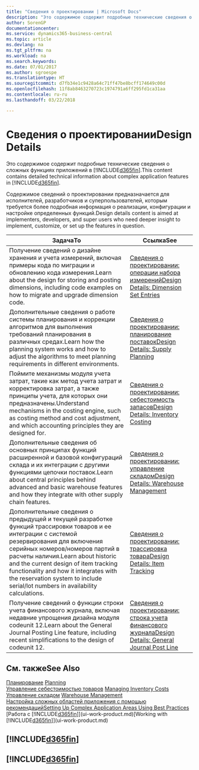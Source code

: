 ```yaml
---
title: "Сведения о проектировании | Microsoft Docs"
description: "Это содержимое содержит подробные технические сведения о сложных функциях приложений в Business Central."
author: SorenGP
documentationcenter: 
ms.service: dynamics365-business-central
ms.topic: article
ms.devlang: na
ms.tgt_pltfrm: na
ms.workload: na
ms.search.keywords: 
ms.date: 07/01/2017
ms.author: sgroespe
ms.translationtype: HT
ms.sourcegitcommit: d7fb34e1c9428a64c71ff47be8bcff174649c00d
ms.openlocfilehash: 11f8ab8463270723c1974791a6ff295fd1ca31aa
ms.contentlocale: ru-ru
ms.lasthandoff: 03/22/2018

---
```

# <a name="design-details"></a><span data-ttu-id="60255-103">Сведения о проектировании</span><span class="sxs-lookup"><span data-stu-id="60255-103">Design Details</span></span>
<span data-ttu-id="60255-104">Это содержимое содержит подробные технические сведения о сложных функциях приложений в [!INCLUDE[d365fin](includes/d365fin_md.md)].</span><span class="sxs-lookup"><span data-stu-id="60255-104">This content contains detailed technical information about complex application features in [!INCLUDE[d365fin](includes/d365fin_md.md)].</span></span>  

 <span data-ttu-id="60255-105">Содержимое сведений о проектировании предназначается для исполнителей, разработчиков и суперпользователей, которым требуется более подробная информация о реализации, конфигурации и настройке определенных функций.</span><span class="sxs-lookup"><span data-stu-id="60255-105">Design details content is aimed at implementers, developers, and super users who need deeper insight to implement, customize, or set up the features in question.</span></span>  

|<span data-ttu-id="60255-106">**Задача**</span><span class="sxs-lookup"><span data-stu-id="60255-106">**To**</span></span>|<span data-ttu-id="60255-107">**Ссылка**</span><span class="sxs-lookup"><span data-stu-id="60255-107">**See**</span></span>|  
|------------|-------------|  
|<span data-ttu-id="60255-108">Получение сведений о дизайне хранения и учета измерений, включая примеры кода по миграции и обновлению кода измерения.</span><span class="sxs-lookup"><span data-stu-id="60255-108">Learn about the design for storing and posting dimensions, including code examples on how to migrate and upgrade dimension code.</span></span>|[<span data-ttu-id="60255-109">Сведения о проектировании: операции набора измерений</span><span class="sxs-lookup"><span data-stu-id="60255-109">Design Details: Dimension Set Entries</span></span>](design-details-dimension-set-entries.md)|  
|<span data-ttu-id="60255-110">Дополнительные сведения о работе системы планирования и коррекции алгоритмов для выполнения требований планирования в различных средах.</span><span class="sxs-lookup"><span data-stu-id="60255-110">Learn how the planning system works and how to adjust the algorithms to meet planning requirements in different environments.</span></span>|[<span data-ttu-id="60255-111">Сведения о проектировании: планирование поставок</span><span class="sxs-lookup"><span data-stu-id="60255-111">Design Details: Supply Planning</span></span>](design-details-supply-planning.md)|  
|<span data-ttu-id="60255-112">Поймите механизмы модуля учета затрат, такие как метод учета затрат и корректировка затрат, а также принципы учета, для которых они предназначены.</span><span class="sxs-lookup"><span data-stu-id="60255-112">Understand mechanisms in the costing engine, such as costing method and cost adjustment, and which accounting principles they are designed for.</span></span>|[<span data-ttu-id="60255-113">Сведения о проектировании: себестоимость запасов</span><span class="sxs-lookup"><span data-stu-id="60255-113">Design Details: Inventory Costing</span></span>](design-details-inventory-costing.md)|  
|<span data-ttu-id="60255-114">Дополнительные сведения об основных принципах функций расширенной и базовой конфигураций склада и их интеграции с другими функциями цепочки поставок.</span><span class="sxs-lookup"><span data-stu-id="60255-114">Learn about central principles behind advanced and basic warehouse features and how they integrate with other supply chain features.</span></span>|[<span data-ttu-id="60255-115">Сведения о проектировании: управление складом</span><span class="sxs-lookup"><span data-stu-id="60255-115">Design Details: Warehouse Management</span></span>](design-details-warehouse-management.md)|  
|<span data-ttu-id="60255-116">Дополнительные сведения о предыдущей и текущей разработке функций трассировки товаров и ее интеграции с системой резервирования для включения серийных номеров/номеров партий в расчеты наличия.</span><span class="sxs-lookup"><span data-stu-id="60255-116">Learn about historic and the current design of item tracking functionality and how it integrates with the reservation system to include serial/lot numbers in availability calculations.</span></span>|[<span data-ttu-id="60255-117">Сведения о проектировании: трассировка товара</span><span class="sxs-lookup"><span data-stu-id="60255-117">Design Details: Item Tracking</span></span>](design-details-item-tracking.md)|  
|<span data-ttu-id="60255-118">Получение сведений о функции строки учета финансового журнала, включая недавние упрощения дизайна модуля codeunit 12.</span><span class="sxs-lookup"><span data-stu-id="60255-118">Learn about the General Journal Posting Line feature, including recent simplifications to the design of codeunit 12.</span></span>|[<span data-ttu-id="60255-119">Сведения о проектировании: строка учета финансового журнала</span><span class="sxs-lookup"><span data-stu-id="60255-119">Design Details: General Journal Post Line</span></span>](design-details-general-journal-post-line.md)|  

## <a name="see-also"></a><span data-ttu-id="60255-120">См. также</span><span class="sxs-lookup"><span data-stu-id="60255-120">See Also</span></span>  
 <span data-ttu-id="60255-121">[Планирование](production-planning.md) </span><span class="sxs-lookup"><span data-stu-id="60255-121">[Planning](production-planning.md) </span></span>  
 <span data-ttu-id="60255-122">[Управление себестоимостью товаров](finance-manage-inventory-costs.md) </span><span class="sxs-lookup"><span data-stu-id="60255-122">[Managing Inventory Costs](finance-manage-inventory-costs.md) </span></span>  
 <span data-ttu-id="60255-123">[Управление складом](warehouse-manage-warehouse.md) </span><span class="sxs-lookup"><span data-stu-id="60255-123">[Warehouse Management](warehouse-manage-warehouse.md) </span></span>  
 [<span data-ttu-id="60255-124">Настройка сложных областей приложения с помощью рекомендаций</span><span class="sxs-lookup"><span data-stu-id="60255-124">Setting Up Complex Application Areas Using Best Practices</span></span>](set-up-complex-application-areas-using-best-practices.md)  
 <span data-ttu-id="60255-125">[Работа с [!INCLUDE[d365fin](includes/d365fin_md.md)]](ui-work-product.md)</span><span class="sxs-lookup"><span data-stu-id="60255-125">[Working with [!INCLUDE[d365fin](includes/d365fin_md.md)]](ui-work-product.md)</span></span>

 ## [!INCLUDE[d365fin](includes/free_trial_md.md)]  
 ## [!INCLUDE[d365fin](includes/training_link_md.md)]


